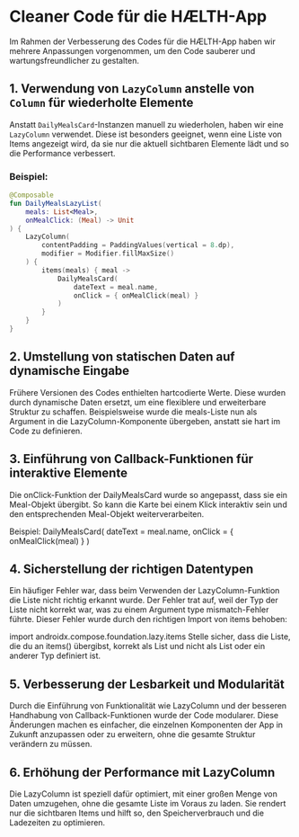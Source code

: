 # Cleaner Code für die HÆLTH-App

Im Rahmen der Verbesserung des Codes für die HÆLTH-App haben wir mehrere Anpassungen vorgenommen, um den Code sauberer und wartungsfreundlicher zu gestalten.

## 1. Verwendung von `LazyColumn` anstelle von `Column` für wiederholte Elemente
Anstatt `DailyMealsCard`-Instanzen manuell zu wiederholen, haben wir eine `LazyColumn` verwendet. Diese ist besonders geeignet, wenn eine Liste von Items angezeigt wird, da sie nur die aktuell sichtbaren Elemente lädt und so die Performance verbessert.

### Beispiel:
```kotlin
@Composable
fun DailyMealsLazyList(
    meals: List<Meal>,
    onMealClick: (Meal) -> Unit
) {
    LazyColumn(
        contentPadding = PaddingValues(vertical = 8.dp),
        modifier = Modifier.fillMaxSize()
    ) {
        items(meals) { meal ->
            DailyMealsCard(
                dateText = meal.name,
                onClick = { onMealClick(meal) }
            )
        }
    }
}
```
## 2. Umstellung von statischen Daten auf dynamische Eingabe

Frühere Versionen des Codes enthielten hartcodierte Werte. Diese wurden durch dynamische Daten ersetzt, um eine flexiblere und erweiterbare Struktur zu schaffen. Beispielsweise wurde die meals-Liste nun als Argument in die LazyColumn-Komponente übergeben, anstatt sie hart im Code zu definieren.

## 3. Einführung von Callback-Funktionen für interaktive Elemente

Die onClick-Funktion der DailyMealsCard wurde so angepasst, dass sie ein Meal-Objekt übergibt. So kann die Karte bei einem Klick interaktiv sein und den entsprechenden Meal-Objekt weiterverarbeiten.

Beispiel:
DailyMealsCard(
    dateText = meal.name,
    onClick = { onMealClick(meal) }
)
## 4. Sicherstellung der richtigen Datentypen

Ein häufiger Fehler war, dass beim Verwenden der LazyColumn-Funktion die Liste nicht richtig erkannt wurde. Der Fehler trat auf, weil der Typ der Liste nicht korrekt war, was zu einem Argument type mismatch-Fehler führte. Dieser Fehler wurde durch den richtigen Import von items behoben:

import androidx.compose.foundation.lazy.items
Stelle sicher, dass die Liste, die du an items() übergibst, korrekt als List<Meal> und nicht als List<Int> oder ein anderer Typ definiert ist.

## 5. Verbesserung der Lesbarkeit und Modularität

Durch die Einführung von Funktionalität wie LazyColumn und der besseren Handhabung von Callback-Funktionen wurde der Code modularer. Diese Änderungen machen es einfacher, die einzelnen Komponenten der App in Zukunft anzupassen oder zu erweitern, ohne die gesamte Struktur verändern zu müssen.

## 6. Erhöhung der Performance mit LazyColumn

Die LazyColumn ist speziell dafür optimiert, mit einer großen Menge von Daten umzugehen, ohne die gesamte Liste im Voraus zu laden. Sie rendert nur die sichtbaren Items und hilft so, den Speicherverbrauch und die Ladezeiten zu optimieren.